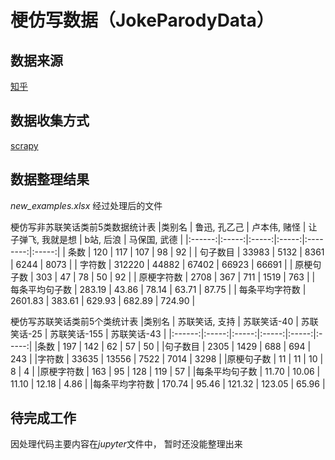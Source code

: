# 梗仿写数据（JokeParodyData）

## 数据来源
[知乎](https://www.zhihu.com)
## 数据收集方式
[scrapy](https://baike.baidu.com/item/scrapy/7914913?fr=aladdin)
## 数据整理结果
*new_examples.xlsx* 经过处理后的文件


梗仿写非苏联笑话类前5类数据统计表
|类别名     | 鲁迅, 孔乙己   | 卢本伟, 赌怪 | 让子弹飞, 我就是想 | b站, 后浪 | 马保国, 武德 | 
|:------:|:-----:|:-----:|:-----:|:--------:|:-----:|
|   条数      | 120            | 117     | 107               | 98     | 92      | 
|    句子数目    | 33983          | 5132    | 8361              | 6244   | 8073    | 
|   字符数     | 312220         | 44882   | 67402             | 66923  | 66691   | 
|    原梗句子数   | 303            | 47      | 78                | 50     | 92      |
|    原梗字符数   | 2708           | 367     | 711               | 1519   | 763     |
|    每条平均句子数 | 283.19         | 43.86   | 78.14             | 63.71  | 87.75   |
|    每条平均字符数 | 2601.83 | 383.61 | 629.93  | 682.89            | 724.90  |

梗仿写苏联笑话类前5个类统计表
|类别名     | 苏联笑话, 支持 | 苏联笑话-40 | 苏联笑话-25 | 苏联笑话-155 | 苏联笑话-43 |
|:------:|:-----:|:-----:|:-----:|:-----:|:-----:|
|条数      | 197      | 142     | 62      | 57       | 50      |
|句子数目    | 2305     | 1429    | 688     | 694      | 243     |
|字符数     | 33635    | 13556   | 7522    | 7014     | 3298    |
|原梗句子数   | 11       | 11      | 10      | 8        | 4       |
|原梗字符数   | 163      | 95      | 128     | 119      | 57      |
|每条平均句子数 | 11.70    | 10.06   | 11.10   | 12.18    | 4.86    |
|每条平均字符数 | 170.74   | 95.46   | 121.32  | 123.05   | 65.96  |


## 待完成工作
因处理代码主要内容在*jupyter*文件中， 暂时还没能整理出来

